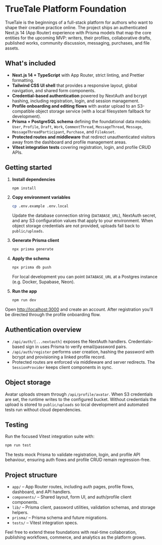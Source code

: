 # TrueTale Platform Foundation

TrueTale is the beginnings of a full-stack platform for authors who want to shape their creative practice online. The project ships an authenticated Next.js 14 (App Router) experience with Prisma models that map the core entities for the upcoming MVP: writers, their profiles, collaborative drafts, published works, community discussion, messaging, purchases, and file assets.

## What&apos;s included

- **Next.js 14 + TypeScript** with App Router, strict linting, and Prettier formatting.
- **Tailwind CSS UI shell** that provides a responsive layout, global navigation, and shared form components.
- **Credential-based authentication** powered by NextAuth and bcrypt hashing, including registration, login, and session management.
- **Profile onboarding and editing flows** with avatar upload to an S3-compatible object storage service (with a local filesystem fallback for development).
- **Prisma + PostgreSQL schema** defining the foundational data models: `User`, `Profile`, `Draft`, `Work`, `CommentThread`, `MessageThread`, `Message`, `MessageThreadParticipant`, `Purchase`, and `FileAsset`.
- **Protected routes and middleware** that redirect unauthenticated visitors away from the dashboard and profile management areas.
- **Vitest integration tests** covering registration, login, and profile CRUD APIs.

## Getting started

1. **Install dependencies**
   ```bash
   npm install
   ```

2. **Copy environment variables**
   ```bash
   cp .env.example .env.local
   ```
   Update the database connection string (`DATABASE_URL`), NextAuth secret, and any S3 configuration values that apply to your environment. When object storage credentials are not provided, uploads fall back to `public/uploads`.

3. **Generate Prisma client**
   ```bash
   npx prisma generate
   ```

4. **Apply the schema**
   ```bash
   npx prisma db push
   ```
   For local development you can point `DATABASE_URL` at a Postgres instance (e.g. Docker, Supabase, Neon).

5. **Run the app**
   ```bash
   npm run dev
   ```

Open [http://localhost:3000](http://localhost:3000) and create an account. After registration you&apos;ll be directed through the profile onboarding flow.

## Authentication overview

- `/api/auth/[...nextauth]` exposes the NextAuth handlers. Credentials-based sign in uses Prisma to verify email/password pairs.
- `/api/auth/register` performs user creation, hashing the password with bcrypt and provisioning a linked profile record.
- Protected routes are enforced via middleware and server redirects. The `SessionProvider` keeps client components in sync.

## Object storage

Avatar uploads stream through `/api/profile/avatar`. When S3 credentials are set, the runtime writes to the configured bucket. Without credentials the upload is stored to `public/uploads` so local development and automated tests run without cloud dependencies.

## Testing

Run the focused Vitest integration suite with:

```bash
npm run test
```

The tests mock Prisma to validate registration, login, and profile API behaviour, ensuring auth flows and profile CRUD remain regression-free.

## Project structure

- `app/` – App Router routes, including auth pages, profile flows, dashboard, and API handlers.
- `components/` – Shared layout, form UI, and auth/profile client components.
- `lib/` – Prisma client, password utilities, validation schemas, and storage helpers.
- `prisma/` – Prisma schema and future migrations.
- `tests/` – Vitest integration specs.

Feel free to extend these foundations with real-time collaboration, publishing workflows, commerce, and analytics as the platform grows.
